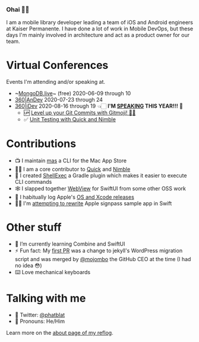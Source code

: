 ### Ohai 👋🏻

I am a mobile library developer leading a team of iOS and Android engineers at Kaiser Permanente.
I have done a lot of work in Mobile DevOps, but these days I'm mainly involved in architecture and act as a product owner for our team.

# Virtual Conferences

Events I'm attending and/or speaking at.

- ~[MongoDB.live](https://www.mongodb.com/world/)~ (free) 2020-06-09 through 10
- [360|AnDev](https://360andev.com) 2020-07-23 through 24
- [360|iDev](https://360idev.com) 2020-08-16 through 19 👈🏻 **I'M [SPEAKING](https://360idev.com/speakers/ben-chatelain/) THIS YEAR!!!** 🎉
  - 🆙 [Level up your Git Commits with Gitmoji! 👍🏻](https://360idev.com/sessions/level-up-your-git-commits-with-gitmoji-👍🏻/)
  - ✅ [Unit Testing with Quick and Nimble](https://360idev.com/sessions/unit-testing-with-quick-and-nimble/)

# Contributions

- 📺 I maintain [mas](https://github.com/mas-cli/mas) a CLI for the Mac App Store
- 🙌🏻 I am a core contributor to [Quick](https://github.com/Quick/Quick) and [Nimble](https://github.com/Quick/Nimble)
- 🐚 I created [ShellExec](https://github.com/phatblat/ShellExec) a Gradle plugin which makes it easier to execute CLI commands
- 🕸 I slapped together [WebView](https://github.com/phatblat/WebView) for SwiftUI from some other OSS work
- 🚀 I habitually log Apple's [OS and Xcode releases](https://github.com/phatblat/ApplePlatformVersions)
- ✍🏻 I'm [attempting to rewrite](https://github.com/phatblat/Wallet) Apple signpass sample app in Swift

# Other stuff

- 🌱 I’m currently learning Combine and SwiftUI
- ⚡ Fun fact: My [first PR](https://firstpr.me/#phatblat) was a change to jekyll's WordPress migration script and was merged by [@mojombo](https://github.com/mojombo) the GitHub CEO at the time (I had no idea 😳)
- ⌨️ Love mechanical keyboards

# Talking with me

- 🐧 Twitter: [@phatblat](https://twitter.com/phatblat)
- 💬 Pronouns: He/Him

Learn more on the [about page of my reflog](https://phatbl.at/about/).
